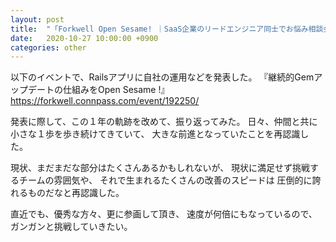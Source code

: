 ```yaml
---
layout: post
title:  "「Forkwell Open Sesame! ｜SaaS企業のリードエンジニア同士でお悩み相談会」に登壇"
date:   2020-10-27 10:00:00 +0900
categories: other
---
```


以下のイベントで、Railsアプリに自社の運用などを発表した。
『継続的Gemアップデートの仕組みをOpen Sesame !』
https://forkwell.connpass.com/event/192250/

発表に際して、この１年の軌跡を改めて、振り返ってみた。
日々、仲間と共に小さな１歩を歩き続けてきていて、
大きな前進となっていたことを再認識した。

現状、まだまだな部分はたくさんあるかもしれないが、
現状に満足せず挑戦するチームの雰囲気や、
それで生まれるたくさんの改善のスピードは
圧倒的に誇れるものだなと再認識した。

直近でも、優秀な方々、更に参画して頂き、
速度が何倍にもなっているので、ガンガンと挑戦していきたい。
